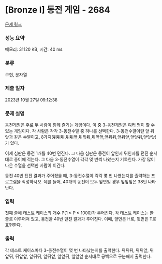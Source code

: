 # [Bronze I] 동전 게임 - 2684 

[문제 링크](https://www.acmicpc.net/problem/2684) 

### 성능 요약

메모리: 31120 KB, 시간: 40 ms

### 분류

구현, 문자열

### 제출 일자

2023년 10월 27일 09:12:38

### 문제 설명

<p>동전게임은 주로 두 사람이 함께 즐기는 게임이다. 이 중 3-동전게임은 여러 명이 할 수 있는 게임이다. 각 사람은 각각 3-동전수열 중 하나를 선택한다. 3-동전수열이란 앞 뒤 앞과 같은 수열이고, 8가지(뒤뒤뒤,뒤뒤앞,뒤앞뒤,뒤앞앞,앞뒤뒤,앞뒤앞,앞앞뒤,앞앞앞)가 있다.</p>

<p>이제 심판은 동전 1개를 40번 던진다. 그 다음 심판은 동전이 앞인지 뒤인지를 던진 순서대로 종이에 적는다. 그 다음 3-동전수열이 각각 몇 번씩 나왔는지 기록한다. 가장 많이 나온 수열을 선택한 사람이 이긴다.</p>

<p>동전 40번 던진 결과가 주어졌을 때, 3-동전수열이 각각 몇 번 나왔는지를 출력하는 프로그램을 작성하시오. 예를 들어, 40개의 동전이 모두 앞면일 경우 앞앞앞은 38번 나타난다.</p>

### 입력 

 <p>첫째 줄에 테스트 케이스의 개수 P(1 ≤ P ≤ 1000)가 주어진다. 각 테스트 케이스는 한 줄로 이루어져 있고, 동전을 40번 던진 결과가 주어진다. 이때, 앞면은 H로, 뒷면은 T로 표현한다. </p>

### 출력 

 <p>각 테스트 케이스마다 3-동전수열이 몇 번 나타났는지를 출력한다. 뒤뒤뒤, 뒤뒤앞, 뒤앞뒤, 뒤앞앞, 앞뒤뒤, 앞뒤앞, 앞앞뒤, 앞앞앞 순서대로 공백으로 구분해서 출력한다.</p>

